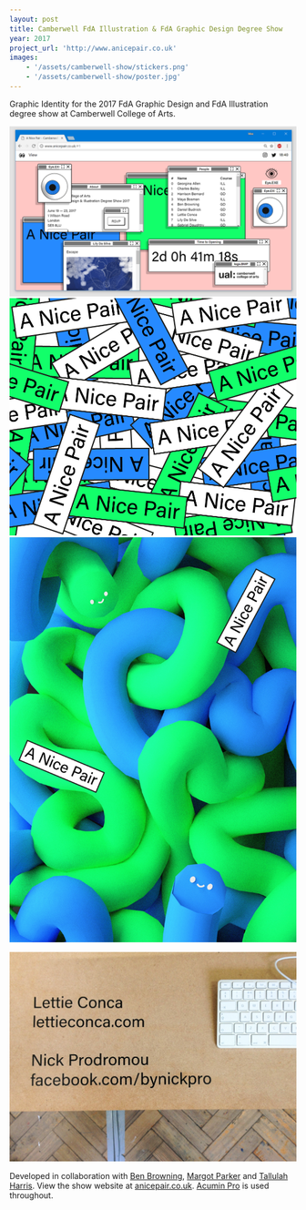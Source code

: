 ```yaml
---
layout: post
title: Camberwell FdA Illustration & FdA Graphic Design Degree Show
year: 2017
project_url: 'http://www.anicepair.co.uk'
images: 
    - '/assets/camberwell-show/stickers.png'
    - '/assets/camberwell-show/poster.jpg'
---
```


Graphic Identity for the 2017 FdA Graphic Design and FdA Illustration degree show at Camberwell College of Arts.

![Poster](/assets/camberwell-show/website-2.png)
![Poster](/assets/camberwell-show/stickers.png)
![Poster](/assets/camberwell-show/poster.jpg)

![Poster](/assets/camberwell-show/label.jpg)

Developed in collaboration with [Ben Browning](http://brwnng.com/), [Margot Parker](http://margotparker.tumblr.com/) and [Tallulah Harris](https://www.tallulahharris.com/). View the show website at [anicepair.co.uk](http://www.anicepair.co.uk). [Acumin Pro](https://acumin.typekit.com/) is used throughout.